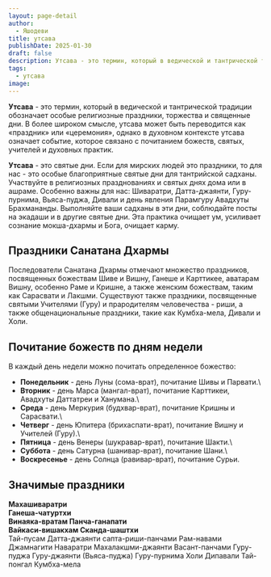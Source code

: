 ```yaml
---
layout: page-detail
author:
  - Яшодеви
title: утсава
publishDate: 2025-01-30
draft: false
description: Утсава - это термин, который в ведической и тантрической традиции обозначает особые религиозные праздники, торжества и священные дни. В более широком смысле, утсава может быть переводится как «праздник» или «церемония», однако в духовном контексте утсава означает событие, которое связано с почитанием божеств, святых, учителей и духовных практик.
tags:
  - утсава
image:
---
```

**Утсава** - это термин, который в ведической и тантрической традиции обозначает особые религиозные праздники, торжества и священные дни. В более широком смысле, утсава может быть переводится как «праздник» или «церемония», однако в духовном контексте утсава означает событие, которое связано с почитанием божеств, святых, учителей и духовных практик.

**Утсава** - это святые дни. Если для мирских людей это праздники, то для нас - это особые благоприятные святые дни для тантрийской садханы. Участвуйте в религиозных празднованиях и святых днях дома или в ашраме. Особенно важны для нас: Шиваратри, Датта-джаянти, Гуру-пурнима, Вьяса-пуджа, Дивали и день явления Парамгуру Авадхуты Брахмананды. Выполняйте ваши садханы в эти дни, соблюдайте посты на экадаши и в другие святые дни. Эта практика очищает ум, усиливает сознание мокша-дхармы и Бога, очищает карму.

## Праздники Санатана Дхармы

Последователи Санатана Дхармы отмечают множество праздников, посвященных божествам Шиве и Вишну, Ганеше и Карттикее, аватарам Вишну, особенно Раме и Кришне, а также женским божествам, таким как Сарасвати и Лакшми. Существуют также праздники, посвященные святыми Учителями (Гуру) и прародителям человечества - риши, а также общенациональные праздники, такие как Кумбха-мела, Дивали и Холи.

## Почитание божеств по дням недели

В каждый день недели можно почитать определенное божество:

- **Понедельник** - день Луны (сома-врат), почитание Шивы и Парвати.\
- **Вторник** - день Марса (мангал-врат), почитание Карттикеи, Авадхуты Даттатреи и Ханумана.\
- **Среда** - день Меркурия (будхвар-врат), почитание Кришны и Сарасвати.\
- **Четверг** - день Юпитера (брихаспати-врат), почитание Вишну и Учителей (Гуру).\
- **Пятница** - день Венеры (шукравар-врат), почитание Шакти.\
- **Суббота** - день Сатурна (шанивар-врат), почитание Шани.\
- **Воскресенье** - день Солнца (равивар-врат), почитание Сурьи.

## Значимые праздники

**Махашиваратри**  
**Ганеша-чатуртхи**  
**Винаяка-вратам
Панча-ганапати**  
**Вайкаси-вишакхам 
Сканда-шаштхи**  
Тай-пусам
Датта-джаянти
сапта-риши-панчами
Рам-навами
Джамнагити
Наваратри
Махалакшми-джаянти 
Васант-панчами
Гуру-пуджа
Гуру-джаянти (Вьяса-пуджа)
Гуру-пурнима
Холи
Дипавали
Тай-понгал
Кумбха-мела
